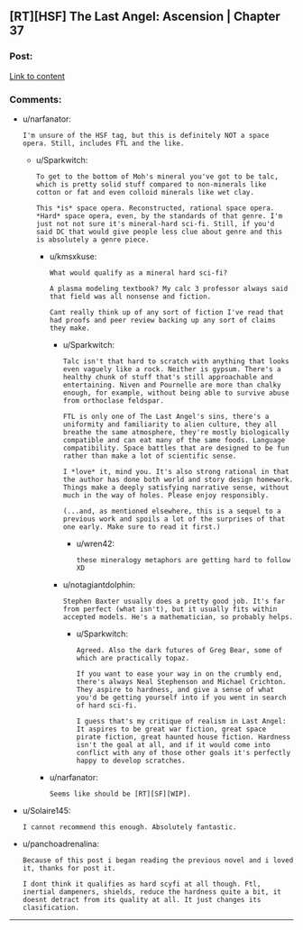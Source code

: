 ## [RT][HSF] The Last Angel: Ascension | Chapter 37

### Post:

[Link to content](https://forums.spacebattles.com/threads/the-last-angel-ascension.346640/page-257#post-51042889)

### Comments:

- u/narfanator:
  ```
  I'm unsure of the HSF tag, but this is definitely NOT a space opera. Still, includes FTL and the like.
  ```

  - u/Sparkwitch:
    ```
    To get to the bottom of Moh's mineral you've got to be talc, which is pretty solid stuff compared to non-minerals like cotton or fat and even colloid minerals like wet clay.

    This *is* space opera. Reconstructed, rational space opera. *Hard* space opera, even, by the standards of that genre. I'm just not not sure it's mineral-hard sci-fi. Still, if you'd said DC that would give people less clue about genre and this is absolutely a genre piece.
    ```

    - u/kmsxkuse:
      ```
      What would qualify as a mineral hard sci-fi?

      A plasma modeling textbook? My calc 3 professor always said that field was all nonsense and fiction.

      Cant really think up of any sort of fiction I've read that had proofs and peer review backing up any sort of claims they make.
      ```

      - u/Sparkwitch:
        ```
        Talc isn't that hard to scratch with anything that looks even vaguely like a rock. Neither is gypsum. There's a healthy chunk of stuff that's still approachable and entertaining. Niven and Pournelle are more than chalky enough, for example, without being able to survive abuse from orthoclase feldspar.

        FTL is only one of The Last Angel's sins, there's a uniformity and familiarity to alien culture, they all breathe the same atmosphere, they're mostly biologically compatible and can eat many of the same foods. Language compatibility. Space battles that are designed to be fun rather than make a lot of scientific sense.

        I *love* it, mind you. It's also strong rational in that the author has done both world and story design homework. Things make a deeply satisfying narrative sense, without much in the way of holes. Please enjoy responsibly.

        (...and, as mentioned elsewhere, this is a sequel to a previous work and spoils a lot of the surprises of that one early. Make sure to read it first.)
        ```

        - u/wren42:
          ```
          these mineralogy metaphors are getting hard to follow XD
          ```

      - u/notagiantdolphin:
        ```
        Stephen Baxter usually does a pretty good job. It's far from perfect (what isn't), but it usually fits within accepted models. He's a mathematician, so probably helps.
        ```

        - u/Sparkwitch:
          ```
          Agreed. Also the dark futures of Greg Bear, some of which are practically topaz.

          If you want to ease your way in on the crumbly end, there's always Neal Stephenson and Michael Crichton. They aspire to hardness, and give a sense of what you'd be getting yourself into if you went in search of hard sci-fi.

          I guess that's my critique of realism in Last Angel: It aspires to be great war fiction, great space pirate fiction, great haunted house fiction. Hardness isn't the goal at all, and if it would come into conflict with any of those other goals it's perfectly happy to develop scratches.
          ```

    - u/narfanator:
      ```
      Seems like should be [RT][SF][WIP].
      ```

- u/Solaire145:
  ```
  I cannot recommend this enough. Absolutely fantastic.
  ```

- u/panchoadrenalina:
  ```
  Because of this post i began reading the previous novel and i loved it, thanks for post it. 

  I dont think it qualifies as hard scyfi at all though. Ftl, inertial dampeners, shields, reduce the hardness quite a bit, it doesnt detract from its quality at all. It just changes its clasification.
  ```

---

